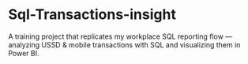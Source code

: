 # Sql-Transactions-insight
A training project that replicates my workplace SQL reporting flow — analyzing USSD &amp; mobile transactions with SQL and visualizing them in Power BI.
